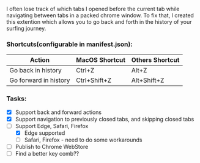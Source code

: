 I often lose track of which tabs I opened before the current tab while navigating between tabs in a packed chrome window. To fix that, I created this extention which allows you to go back and forth in the history of your surfing journey. 

### Shortcuts(configurable in manifest.json):
| Action                | MacOS Shortcut | Others Shortcut |
|-----------------------|----------------|-----------------|
| Go back in history    | Ctrl+Z         | Alt+Z           |
| Go forward in history | Ctrl+Shift+Z   | Alt+Shift+Z     |

### Tasks:


- [x] Support back and forward actions
- [x] Support navigation to previously closed tabs, and skipping closed tabs
- [ ] Support Edge, Safari, Firefox
    - [x] Edge supported
    - [ ] Safari, Firefox - need to do some workarounds
- [ ] Publish to Chrome WebStore
- [ ] Find a better key comb??
